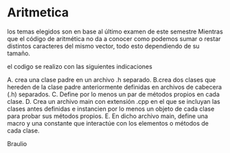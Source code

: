 # Aritmetica

los temas elegidos son en base al último examen de este semestre
Mientras que el código de aritmética no da a conocer como podemos sumar o restar distintos caracteres del mismo vector, todo esto dependiendo de su tamaño.


el codigo se realizo con las siguientes indicaciones

A.  crea una clase padre en un archivo .h separado.
B.crea dos clases que hereden de la clase padre anteriormente definidas en archivos de cabecera (.h)
separados.
C. Define por lo menos un par de métodos propios en cada clase.
D.  Crea un archivo main con extensión .cpp en el que se incluyan las clases antes definidas e instancien
por lo menos un objeto de cada clase para probar sus métodos propios.
E. En dicho archivo main, define una macro y una constante que interactúe con los elementos o métodos
de cada clase.

Braulio
